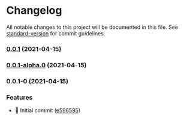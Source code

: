 # Changelog

All notable changes to this project will be documented in this file. See [standard-version](https://github.com/conventional-changelog/standard-version) for commit guidelines.

### [0.0.1](https://github.com/MoralisWeb3/react-moralis/compare/v0.0.1-alpha.0...v0.0.1) (2021-04-15)

### [0.0.1-alpha.0](https://github.com/MoralisWeb3/react-moralis/compare/v0.0.1-0...v0.0.1-alpha.0) (2021-04-15)

### 0.0.1-0 (2021-04-15)


### Features

* :tada: Initial commit ([e596595](https://github.com/MoralisWeb3/react-moralis/commits/e596595b0c96f6e624e0c69303b99e26c6d74e9e))
